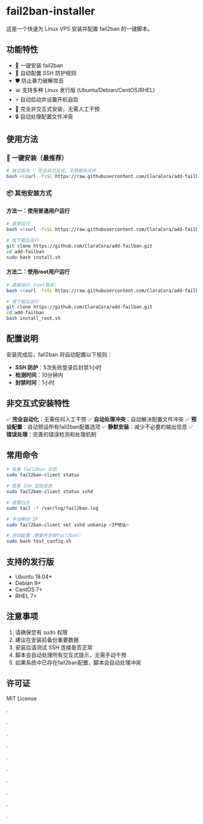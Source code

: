 # fail2ban-installer

这是一个快速为 Linux VPS 安装并配置 fail2ban 的一键脚本。

## 功能特性

- 🚀 一键安装 fail2ban
- 🔧 自动配置 SSH 防护规则
- 🛡️ 防止暴力破解攻击
- 📊 支持多种 Linux 发行版 (Ubuntu/Debian/CentOS/RHEL)
- ⚡ 自动启动并设置开机自启
- 🤖 完全非交互式安装，无需人工干预
- 🔒 自动处理配置文件冲突

## 使用方法

### 🚀 一键安装（最推荐）
```bash
# 独立版本 - 完全非交互式，无需额外文件
bash <(curl -fsSL https://raw.githubusercontent.com/ClaraCora/add-failban/main/install_standalone.sh)
```

### 📦 其他安装方式

#### 方法一：使用普通用户运行
```bash
# 直接运行
bash <(curl -fsSL https://raw.githubusercontent.com/ClaraCora/add-failban/main/install.sh)

# 或下载后运行
git clone https://github.com/ClaraCora/add-failban.git
cd add-failban
sudo bash install.sh
```

#### 方法二：使用root用户运行
```bash
# 直接运行（root版本）
bash <(curl -fsSL https://raw.githubusercontent.com/ClaraCora/add-failban/main/install_root.sh)

# 或下载后运行
git clone https://github.com/ClaraCora/add-failban.git
cd add-failban
bash install_root.sh
```

## 配置说明

安装完成后，fail2ban 将自动配置以下规则：

- **SSH 防护**：5次失败登录后封禁1小时
- **检测时间**：10分钟内
- **封禁时间**：1小时

## 非交互式安装特性

✅ **完全自动化**：无需任何人工干预
✅ **自动处理冲突**：自动解决配置文件冲突
✅ **预设配置**：自动预设所有fail2ban配置选项
✅ **静默安装**：减少不必要的输出信息
✅ **错误处理**：完善的错误检测和处理机制

## 常用命令

```bash
# 查看 fail2ban 状态
sudo fail2ban-client status

# 查看 SSH 监狱状态
sudo fail2ban-client status sshd

# 查看日志
sudo tail -f /var/log/fail2ban.log

# 手动解封 IP
sudo fail2ban-client set sshd unbanip <IP地址>

# 测试配置（需要先安装fail2ban）
sudo bash test_config.sh
```

## 支持的发行版

- Ubuntu 18.04+
- Debian 9+
- CentOS 7+
- RHEL 7+

## 注意事项

1. 请确保您有 sudo 权限
2. 建议在安装前备份重要数据
3. 安装后请测试 SSH 连接是否正常
4. 脚本会自动处理所有交互式提示，无需手动干预
5. 如果系统中已存在fail2ban配置，脚本会自动处理冲突

## 许可证

MIT License

.

.

.

.

.

.

.

.

.

.
